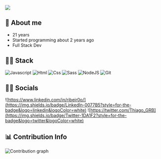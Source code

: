 <img src="https://komarev.com/ghpvc/?username=Ribeir0o&style=for-the-badge">

## 🤳 About me

- 21 years
- Started programming about 2 years ago
- Full Stack Dev

## 🐱‍💻 Stack

![Javascript](https://img.shields.io/badge/JavaScript-F7DF1E?style=for-the-badge&logo=JavaScript&logoColor=white)
![Html](https://img.shields.io/badge/HTML5-E34F26?style=for-the-badge&logo=html5&logoColor=white)
![Css](https://img.shields.io/badge/CSS3-1572B6?style=for-the-badge&logo=css3&logoColor=white)
![Sass](https://img.shields.io/badge/Sass-CC6699?style=for-the-badge&logo=sass&logoColor=white)
![NodeJS](https://img.shields.io/badge/Node.js-43853D?style=for-the-badge&logo=node.js&logoColor=white)
![Git](https://img.shields.io/badge/GIT-E44C30?style=for-the-badge&logo=git&logoColor=white)


## 🐱‍👓 Socials

![https://www.linkedin.com/in/ribeir0o/](https://img.shields.io/badge/LinkedIn-0077B5?style=for-the-badge&logo=linkedin&logoColor=white)
![https://twitter.com/Thiago_GRB](https://img.shields.io/badge/Twitter-1DA1F2?style=for-the-badge&logo=twitter&logoColor=white)


## 📊 Contribution Info

![Contribution graph](https://activity-graph.herokuapp.com/graph?username=ribeir0o&bg_color=0D1117&color=e05397&line=e05397&point=FFFFFF&hide_border=true)
